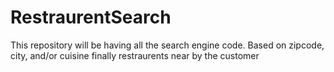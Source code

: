 # RestraurentSearch
This repository will be having all the search engine code. 
Based on zipcode, city, and/or cuisine 
finally restraurents near by the customer
